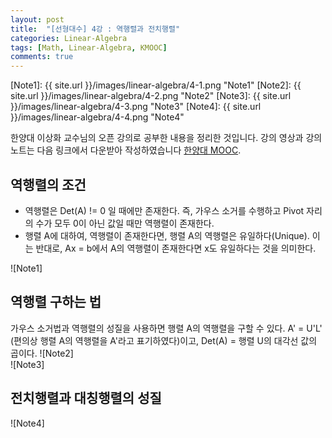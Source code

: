 ```yaml
---
layout: post
title:  "[선형대수] 4강 : 역행렬과 전치행렬"
categories: Linear-Algebra
tags: [Math, Linear-Algebra, KMOOC]
comments: true
---
```


[//]: # (Image References)

[Note1]: {{ site.url }}/images/linear-algebra/4-1.png "Note1"
[Note2]: {{ site.url }}/images/linear-algebra/4-2.png "Note2"
[Note3]: {{ site.url }}/images/linear-algebra/4-3.png "Note3"
[Note4]: {{ site.url }}/images/linear-algebra/4-4.png "Note4"


한양대 이상화 교수님의 오픈 강의로 공부한 내용을 정리한 것입니다. 강의 영상과 강의 노트는 다음 링크에서 다운받아 작성하였습니다 [한양대 MOOC](http://www.kocw.net/home/search/kemView.do?kemId=977757).  

## 역행렬의 조건
- 역행렬은 Det(A) != 0 일 때에만 존재한다. 즉, 가우스 소거를 수행하고 Pivot 자리의 수가 모두 0이 아닌 값일 때만 역행렬이 존재한다. 
- 행렬 A에 대하여, 역행렬이 존재한다면, 행렬 A의 역행렬은 유일하다(Unique). 이는 반대로, Ax = b에서 A의 역행렬이 존재한다면 x도 유일하다는 것을 의미한다. 

![Note1]  

## 역행렬 구하는 법
가우스 소거법과 역행렬의 성질을 사용하면 행렬 A의 역행렬을 구할 수 있다. A' = U'L' (편의상 행렬 A의 역행렬을 A'라고 표기하였다)이고, Det(A) = 행렬 U의 대각선 값의 곱이다. 
![Note2]  
![Note3]  

## 전치행렬과 대칭행렬의 성질
![Note4]  
